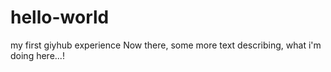 # hello-world
my first giyhub experience
Now there, some more text describing, what i'm doing here...!

